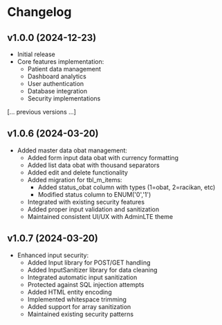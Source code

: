 # Changelog

## v1.0.0 (2024-12-23)
- Initial release
- Core features implementation:
  - Patient data management
  - Dashboard analytics
  - User authentication
  - Database integration
  - Security implementations

[... previous versions ...]

## v1.0.6 (2024-03-20)
- Added master data obat management:
  - Added form input data obat with currency formatting
  - Added list data obat with thousand separators
  - Added edit and delete functionality
  - Added migration for tbl_m_items:
    - Added status_obat column with types (1=obat, 2=racikan, etc)
    - Modified status column to ENUM('0','1')
  - Integrated with existing security features
  - Added proper input validation and sanitization
  - Maintained consistent UI/UX with AdminLTE theme

## v1.0.7 (2024-03-20)
- Enhanced input security:
  - Added Input library for POST/GET handling
  - Added InputSanitizer library for data cleaning
  - Integrated automatic input sanitization
  - Protected against SQL injection attempts
  - Added HTML entity encoding
  - Implemented whitespace trimming
  - Added support for array sanitization
  - Maintained existing security patterns 